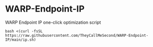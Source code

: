 # WARP-Endpoint-IP
WARP Endpoint IP one-click optimization script

```
bash <(curl -fsSL https://raw.githubusercontent.com/TheyCallMeSecond/WARP-Endpoint-IP/main/ip.sh)
```
